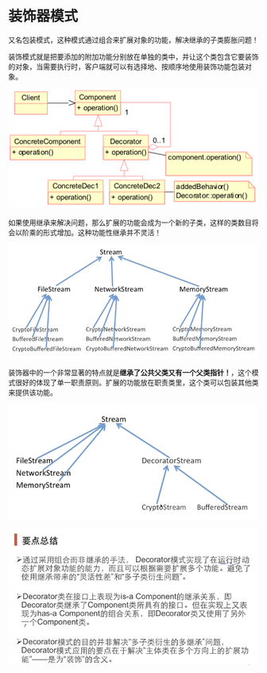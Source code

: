 # 装饰器模式

又名包装模式，这种模式通过组合来扩展对象的功能，解决继承的子类膨胀问题！

装饰模式就是把要添加的附加功能分别放在单独的类中，并让这个类包含它要装饰的对象，当需要执行时，客户端就可以有选择地、按顺序地使用装饰功能包装对象。

![UML](../assets/pMldknK.png)

如果使用继承来解决问题，那么扩展的功能会成为一个新的子类，这样的类数目将会以阶乘的形式增加。这种功能性继承并不灵活！

![image-20201228105924894](../assets/decorator-1.png)

装饰器中的一个非常显著的特点就是**继承了公共父类又有一个父类指针！**，这个模式很好的体现了单一职责原则。扩展的功能放在职责类里，这个类可以包装其他类来提供该功能。

![image-20201228110004744](../assets/decorator-2.png)

![image-20201228110104472](../assets/image-20201228110104472.png)